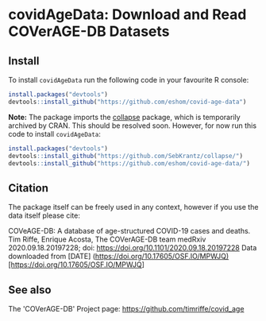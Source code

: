 # covidAgeData: Download and Read COVerAGE-DB Datasets

## Install
To install `covidAgeData` run the following code in your favourite R console:
```r
install.packages("devtools")
devtools::install_github("https://github.com/eshom/covid-age-data")
```

**Note:** The package imports the
[collapse](https://github.com/SebKrantz/collapse/) package,
which is temporarily archived by CRAN. This should be resolved soon.
However, for now run this code to install `covidAgeData`:
```r
install.packages("devtools")
devtools::install_github("https://github.com/SebKrantz/collapse/")
devtools::install_github("https://github.com/eshom/covid-age-data/")
```

## Citation
The package itself can be freely used in any context,
however if you use the data itself please cite:

COVeAGE-DB: A database of age-structured COVID-19 cases and deaths. Tim Riffe, Enrique Acosta, The COVerAGE-DB team medRxiv 2020.09.18.20197228; doi: <https://doi.org/10.1101/2020.09.18.20197228> Data downloaded from \[DATE\] (<https://doi.org/10.17605/OSF.IO/MPWJQ)[https://doi.org/10.17605/OSF.IO/MPWJQ>]

## See also
The 'COVerAGE-DB' Project page: <https://github.com/timriffe/covid_age>
